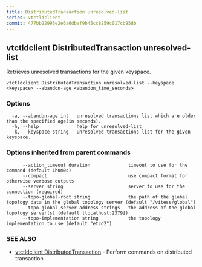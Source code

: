 ```yaml
---
title: DistributedTransaction unresolved-list
series: vtctldclient
commit: 477bb22995e2e6a6dbaf9b45cc8259c017cb95db
---
```

## vtctldclient DistributedTransaction unresolved-list

Retrieves unresolved transactions for the given keyspace.

```
vtctldclient DistributedTransaction unresolved-list --keyspace <keyspace> --abandon-age <abandon_time_seconds>
```

### Options

```
  -a, --abandon-age int   unresolved transactions list which are older than the specified age(in seconds).
  -h, --help              help for unresolved-list
  -k, --keyspace string   unresolved transactions list for the given keyspace.
```

### Options inherited from parent commands

```
      --action_timeout duration              timeout to use for the command (default 1h0m0s)
      --compact                              use compact format for otherwise verbose outputs
      --server string                        server to use for the connection (required)
      --topo-global-root string              the path of the global topology data in the global topology server (default "/vitess/global")
      --topo-global-server-address strings   the address of the global topology server(s) (default [localhost:2379])
      --topo-implementation string           the topology implementation to use (default "etcd2")
```

### SEE ALSO

* [vtctldclient DistributedTransaction](../)	 - Perform commands on distributed transaction

